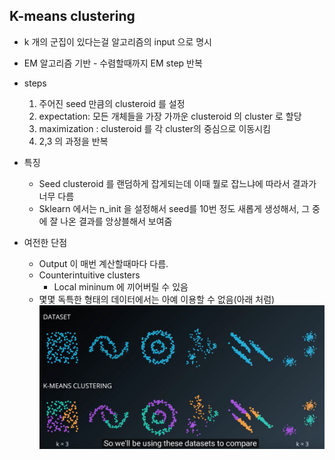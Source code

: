 ## K-means clustering
* k 개의 군집이 있다는걸 알고리즘의 input 으로 명시
* EM 알고리즘 기반 - 수렴할때까지 EM step 반복
* steps
	1. 주어진 seed 만큼의 clusteroid 를 설정
	2. expectation: 모든 개체들을 가장 가까운 clusteroid 의 cluster 로 할당
	3. maximization : clusteroid 를 각 cluster의 중심으로 이동시킴
	4. 2,3 의 과정을 반복

* 특징
	* Seed clusteroid 를 랜덤하게 잡게되는데 이때 뭘로 잡느냐에 따라서 결과가 너무 다름
	* Sklearn 에서는 n_init 을 설정해서 seed를 10번 정도 새롭게 생성해서, 그 중에 잘 나온 결과를 앙상블해서 보여줌
* 여전한 단점
	* Output 이 매번 계산할때마다 다름.
	* Counterintuitive clusters
		* Local mininum 에 끼어버릴 수 있음
	* 몇몇 독특한 형태의 데이터에서는 아예 이용할 수 없음(아래 처럼)
	![no_kmeans](image/1_1.png "no_kmeans")

